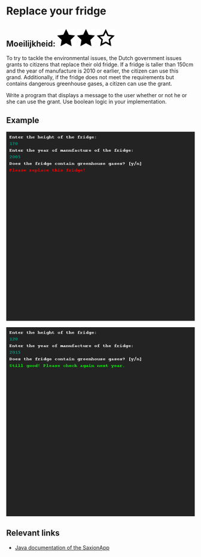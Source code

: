 # Replace your fridge
## Moeilijkheid: ![Filled](../resources/star-filled.svg) ![Filled](../resources/star-filled.svg) ![Outlined](../resources/star-outlined.svg) 

To try to tackle the environmental issues, the Dutch government issues grants to citizens that replace their old fridge. If a fridge is taller than 150cm and the year of manufacture is 2010 or earlier, the citizen can use this grand. Additionally, if the fridge does not meet the requirements but contains dangerous greenhouse gases, a citizen can use the grant.

Write a program that displays a message to the user whether or not he or she can use the grant. Use boolean logic in your implementation.

## Example
![Example](sample_output.png)

![Example](sample_output2.png)

## Relevant links
* [Java documentation of the SaxionApp](https://saxionapp.hboictlab.nl/nl/saxion/app/SaxionApp.html)